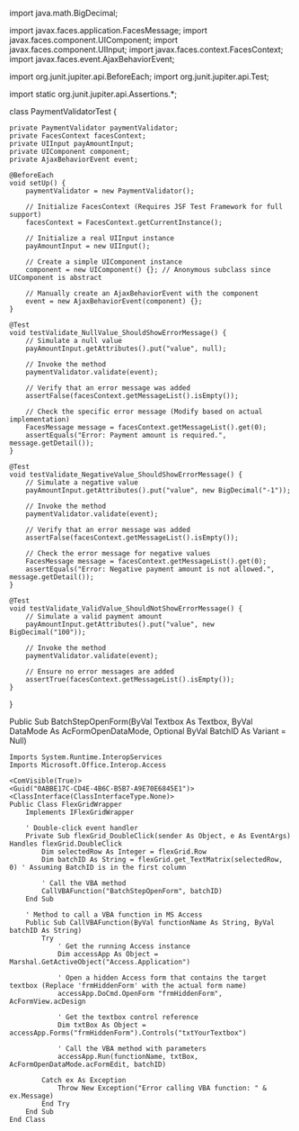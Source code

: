 import java.math.BigDecimal;

import javax.faces.application.FacesMessage;
import javax.faces.component.UIComponent;
import javax.faces.component.UIInput;
import javax.faces.context.FacesContext;
import javax.faces.event.AjaxBehaviorEvent;

import org.junit.jupiter.api.BeforeEach;
import org.junit.jupiter.api.Test;

import static org.junit.jupiter.api.Assertions.*;

class PaymentValidatorTest {

    private PaymentValidator paymentValidator;
    private FacesContext facesContext;
    private UIInput payAmountInput;
    private UIComponent component;
    private AjaxBehaviorEvent event;

    @BeforeEach
    void setUp() {
        paymentValidator = new PaymentValidator();

        // Initialize FacesContext (Requires JSF Test Framework for full support)
        facesContext = FacesContext.getCurrentInstance();

        // Initialize a real UIInput instance
        payAmountInput = new UIInput();
        
        // Create a simple UIComponent instance
        component = new UIComponent() {}; // Anonymous subclass since UIComponent is abstract

        // Manually create an AjaxBehaviorEvent with the component
        event = new AjaxBehaviorEvent(component) {};
    }

    @Test
    void testValidate_NullValue_ShouldShowErrorMessage() {
        // Simulate a null value
        payAmountInput.getAttributes().put("value", null);

        // Invoke the method
        paymentValidator.validate(event);

        // Verify that an error message was added
        assertFalse(facesContext.getMessageList().isEmpty());

        // Check the specific error message (Modify based on actual implementation)
        FacesMessage message = facesContext.getMessageList().get(0);
        assertEquals("Error: Payment amount is required.", message.getDetail());
    }

    @Test
    void testValidate_NegativeValue_ShouldShowErrorMessage() {
        // Simulate a negative value
        payAmountInput.getAttributes().put("value", new BigDecimal("-1"));

        // Invoke the method
        paymentValidator.validate(event);

        // Verify that an error message was added
        assertFalse(facesContext.getMessageList().isEmpty());

        // Check the error message for negative values
        FacesMessage message = facesContext.getMessageList().get(0);
        assertEquals("Error: Negative payment amount is not allowed.", message.getDetail());
    }

    @Test
    void testValidate_ValidValue_ShouldNotShowErrorMessage() {
        // Simulate a valid payment amount
        payAmountInput.getAttributes().put("value", new BigDecimal("100"));

        // Invoke the method
        paymentValidator.validate(event);

        // Ensure no error messages are added
        assertTrue(facesContext.getMessageList().isEmpty());
    }
}

Public Sub BatchStepOpenForm(ByVal Textbox As Textbox, ByVal DataMode As AcFormOpenDataMode, Optional ByVal BatchID As Variant = Null)

```
Imports System.Runtime.InteropServices
Imports Microsoft.Office.Interop.Access

<ComVisible(True)>
<Guid("0ABBE17C-CD4E-4B6C-B5B7-A9E70E6845E1")>
<ClassInterface(ClassInterfaceType.None)>
Public Class FlexGridWrapper
    Implements IFlexGridWrapper

    ' Double-click event handler
    Private Sub flexGrid_DoubleClick(sender As Object, e As EventArgs) Handles flexGrid.DoubleClick
        Dim selectedRow As Integer = flexGrid.Row
        Dim batchID As String = flexGrid.get_TextMatrix(selectedRow, 0) ' Assuming BatchID is in the first column

        ' Call the VBA method
        CallVBAFunction("BatchStepOpenForm", batchID)
    End Sub

    ' Method to call a VBA function in MS Access
    Public Sub CallVBAFunction(ByVal functionName As String, ByVal batchID As String)
        Try
            ' Get the running Access instance
            Dim accessApp As Object = Marshal.GetActiveObject("Access.Application")

            ' Open a hidden Access form that contains the target textbox (Replace 'frmHiddenForm' with the actual form name)
            accessApp.DoCmd.OpenForm "frmHiddenForm", AcFormView.acDesign

            ' Get the textbox control reference
            Dim txtBox As Object = accessApp.Forms("frmHiddenForm").Controls("txtYourTextbox")

            ' Call the VBA method with parameters
            accessApp.Run(functionName, txtBox, AcFormOpenDataMode.acFormEdit, batchID)

        Catch ex As Exception
            Throw New Exception("Error calling VBA function: " & ex.Message)
        End Try
    End Sub
End Class
```
